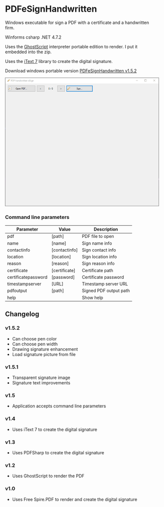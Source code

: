 # PDFeSignHandwritten
Windows executable for sign a PDF with a certificate and a handwritten firm.

Winforms csharp .NET 4.7.2

Uses the [GhostScript](https://www.ghostscript.com/) interpreter portable edition to render. I put it embedded into the zip.

Uses the [iText 7](https://itextpdf.com/es/products/itext-7/itext-7-community) library to create the digital signature.

Download windows portable version [PDFeSignHandwritten v1.5.2](https://github.com/alexandrelozano/PDFeSignHandwritten/releases/download/v1.5.1/PDFeSignHandwritten_v1.5.2.zip)

![Sample](https://raw.githubusercontent.com/alexandrelozano/PDFeSignHandwritten/main/PDFeSignHandwritten/samples/PDFeSignHandwritten.gif)

### Command line parameters

| Parameter  | Value | Description |
| ---   | ---         | ---     |
| pdf | [path] | PDF file to open |
| name | [name] | Sign name info |
| contactinfo | [contactinfo] |	Sign contact info |
| location | [location] | Sign location info |
| reason | [reason] | Sign reason info |
| certificate | [certificate] |	Certificate path |
| certificatepassword | [password] | Certificate password |
| timestampserver | [URL] | Timestamp server URL |
| pdfoutput | [path] | Signed PDF output path |
| help | | Show help |

## Changelog

### v1.5.2
- Can choose pen color
- Can choose pen width
- Drawing signature enhancement
- Load signature picture from file
### v1.5.1
- Transparent signature image
- Signature text improvements
### v1.5 
- Application accepts command line parameters
### v1.4 
- Uses iText 7 to create the digital signature
### v1.3 
- Uses PDFSharp to create the digital signature
### v1.2 
- Uses GhostScript to render the PDF
### v1.0 
- Uses Free Spire.PDF to render and create the digital signature
